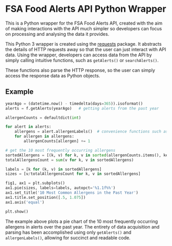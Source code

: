 # FSA Food Alerts API Python Wrapper

This is a Python wrapper for the FSA Food Alerts API, created with the aim of making interactions with the API much simpler so developers can focus on processing and analysing the data it provides.

This Python 3 wrapper is created using the [requests](https://requests.readthedocs.io/en/master/) package. It abstracts the details of HTTP requests away so that the user can just interact with API data. Using the wrapper, developers can access data from the API by simply calling intuitive functions, such as `getAlerts()` or `searchAlerts()`.

These functions also parse the HTTP response, so the user can simply access the response data as Python objects. 

## Example

```python
yearAgo = (datetime.now() - timedelta(days=365)).isoformat()
alerts = f.getAlerts(yearAgo)   # getting alerts from the past year

allergenCounts = defaultdict(int)

for alert in alerts:
    allergens = alert.allergenLabels()  # convenience functions such as allergenLabels() make it easy to access attributes in a complex data structure
    for allergen in allergens:
        allergenCounts[allergen] += 1

# get the 10 most frequently occurring allergens
sortedAllergens = [(k, v) for k, v in sorted(allergenCounts.items(), key=lambda item: item[1], reverse=True)][:10]
totalAllergensCount = sum(v for k, v in sortedAllergens)

labels = [k for (k, v) in sortedAllergens]
sizes = [v/totalAllergensCount for k, v in sortedAllergens]

fig1, ax1 = plt.subplots()
ax1.pie(sizes, labels=labels, autopct='%1.1f%%')
ax1.set_title('10 Most Common Allergens in the Past Year')
ax1.title.set_position([.5, 1.075])
ax1.axis('equal')

plt.show()
```

The example above plots a pie chart of the 10 most frequently occurring allergens in alerts over the past year. The entirety of data acquisition and parsing has been accomplished using only `getAlerts()` and `allergenLabels()`, allowing for succinct and readable code. 